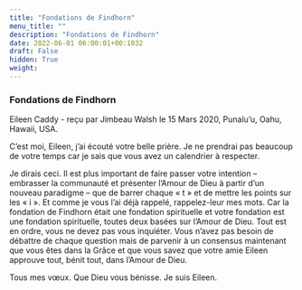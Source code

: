 ```yaml
---
title: "Fondations de Findhorn"
menu_title: ""
description: "Fondations de Findhorn"
date: 2022-06-01 06:00:01+00:1032
draft: False
hidden: True
weight:
---
```

### Fondations de Findhorn

Eileen Caddy - reçu par Jimbeau Walsh le 15 Mars 2020, Punalu’u, Oahu, Hawaii, USA.

C’est moi, Eileen, j’ai écouté votre belle prière. Je ne prendrai pas beaucoup de votre temps car je sais que vous avez un calendrier à respecter.

Je dirais ceci. Il est plus important de faire passer votre intention – embrasser la communauté et présenter l’Amour de Dieu à partir d’un nouveau paradigme – que de barrer chaque « t » et de mettre les points sur les « i ». Et comme je vous l’ai déjà rappelé, rappelez-leur mes mots. Car la fondation de Findhorn était une fondation spirituelle et votre fondation est une fondation spirituelle, toutes deux basées sur l’Amour de Dieu. Tout est en ordre, vous ne devez pas vous inquiéter. Vous n’avez pas besoin de débattre de chaque question mais de parvenir à un consensus maintenant que vous êtes dans la Grâce et que vous savez que votre amie Eileen approuve tout, bénit tout, dans l’Amour de Dieu.

Tous mes vœux. Que Dieu vous bénisse. Je suis Eileen.

